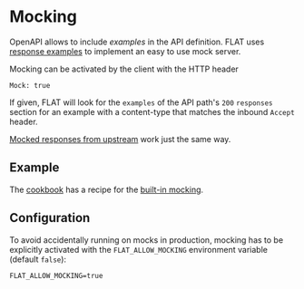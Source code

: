 # Mocking

OpenAPI allows to include _examples_ in the API definition. FLAT uses [response examples](https://swagger.io/docs/specification/2-0/adding-examples/#responses) to implement an easy to use mock server.

Mocking can be activated by the client with the HTTP header

```
Mock: true
```

If given, FLAT will look for the `examples` of the API path's `200` `responses` section for an example with a content-type that matches the inbound `Accept` header.

[Mocked responses from upstream](/reference/OpenAPI/upstream.md#mocking) work just the same way.

## Example

The [cookbook](/cookbook/README.md) has a recipe for the [built-in mocking](/cookbook/builtin-mocking.md).

## Configuration

To avoid accidentally running on mocks in production, mocking has to be explicitly activated with the
`FLAT_ALLOW_MOCKING` environment variable (default `false`):

```
FLAT_ALLOW_MOCKING=true
```
